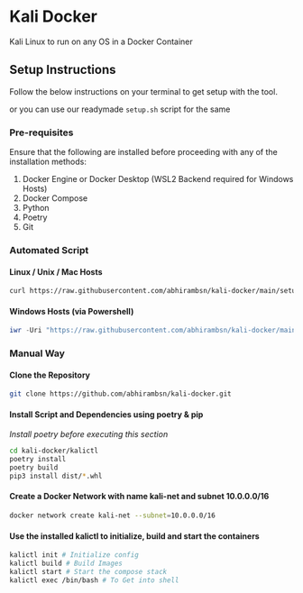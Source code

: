 # Kali Docker

Kali Linux to run on any OS in a Docker Container

## Setup Instructions

Follow the below instructions on your terminal to get setup with the tool.

or you can use our readymade `setup.sh` script for the same

### Pre-requisites
Ensure that the following are installed before proceeding with any of the installation methods:

1. Docker Engine or Docker Desktop (WSL2 Backend required for Windows Hosts)
2. Docker Compose
3. Python
4. Poetry
5. Git

### Automated Script

#### Linux / Unix / Mac Hosts

```bash
curl https://raw.githubusercontent.com/abhirambsn/kali-docker/main/setup.sh | bash
```

#### Windows Hosts (via Powershell)

```powershell
iwr -Uri "https://raw.githubusercontent.com/abhirambsn/kali-docker/main/install.ps1" -UseBasicParsing | iex

```

### Manual Way

#### Clone the Repository
```bash
git clone https://github.com/abhirambsn/kali-docker.git
```

#### Install Script and Dependencies using poetry & pip

*Install poetry before executing this section*

```bash
cd kali-docker/kalictl
poetry install
poetry build
pip3 install dist/*.whl
```

#### Create a Docker Network with name kali-net and subnet 10.0.0.0/16

```bash
docker network create kali-net --subnet=10.0.0.0/16
```

#### Use the installed kalictl to initialize, build and start the containers

```bash
kalictl init # Initialize config
kalictl build # Build Images
kalictl start # Start the compose stack
kalictl exec /bin/bash # To Get into shell
```